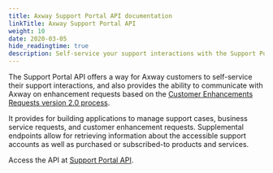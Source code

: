 ```yaml
---
title: Axway Support Portal API documentation
linkTitle: Axway Support Portal API
weight: 10
date: 2020-03-05
hide_readingtime: true
description: Self-service your support interactions with the Support Portal API.
---
```

The Support Portal API offers a way for Axway customers to self-service their support interactions, and also provides the ability to communicate with Axway on enhancement requests based on the [Customer Enhancements Requests version 2.0 process](https://community.axway.com/s/article/New-Axway-Enhancement-Request-Process).

It provides for building applications to manage support cases, business service requests, and customer enhancement requests. Supplemental endpoints allow for retrieving information about the accessible support accounts as well as purchased or subscribed-to products and services.

Access the API at [Support Portal API](https://apis-developer.axway.com/).